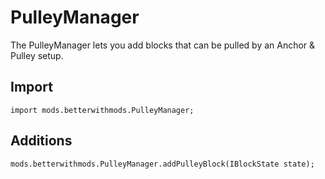 # PulleyManager

The PulleyManager lets you add blocks that can be pulled by an Anchor & Pulley setup.

## Import
```zenscript
import mods.betterwithmods.PulleyManager;
```

## Additions
```zenscript
mods.betterwithmods.PulleyManager.addPulleyBlock(IBlockState state);
```
